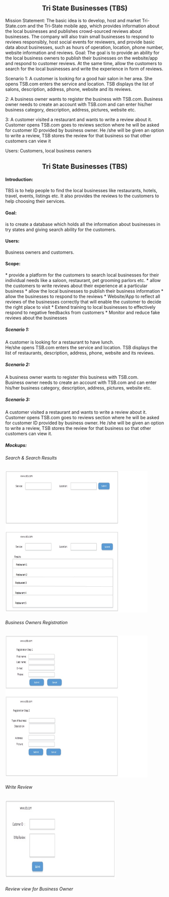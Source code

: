 

<h2 align='center' >Tri State Businesses (TBS)</h2>

Mission Statement:
The basic idea is to develop, host and market Tri-State.com and the Tri-State mobile app, which provides information about the local businesses and publishes crowd-sourced reviews about businesses. The company will also train small businesses to respond to reviews responsibly, host social events for reviewers, and provide basic data about businesses, such as hours of operation, location, phone number, website information and reviews.
Goal:
The goal is to provide an ability for the local business owners to publish their businesses on the website/app and respond to customer reviews. At the same time, allow the customers to search for the local businesses and write the experience in form of reviews.


Scenario
1: A customer is looking for a good hair salon in her area. She opens TSB.com enters the service and location. TSB displays the list of salons, description, address, phone, website and its reviews.

2: A business owner wants to register the business with TSB.com. Business owner needs to create an account with TSB.com and can enter his/her business category, description, address, pictures, website etc.

3: A customer visited a restaurant and wants to write a review about it. Customer opens TSB.com goes to reviews section where he will be asked for customer ID provided by business owner. He /she will be given an option to write a review, TSB stores the review for that business so that other customers can view it

Users: Customers, local business owners 



<html>
<body>
<h2 align='center' >Tri State Businesses (TBS)</h2>

<h4>Introduction:</h4>
<p>TBS is to help people to find the local businesses like restaurants, hotels, travel, events, listings etc.  It also provides the reviews to the customers to help choosing their services.</P>
<h4>Goal:</h4>
 is to create a database which holds all the information about businesses in try states and giving search ability for the customers.
<h4>Users:</h4>
  Business owners and customers.
  
  <h4>Scope:</h4>
  <p>* provide a platform for the customers to search local businesses for their individual needs like a saloon, restaurant, pet grooming parlors etc.
* allow the customers to write reviews about their experience at a particular business
* allow the local businesses to publish their business information
* allow the businesses to respond to the reviews
* Website/App to reflect all reviews of the businesses correctly that will enable the customer to decide the right place to visit
* Extend training to local businesses to effectively respond to negative feedbacks from customers
* Monitor and reduce fake reviews about the businesses</p>
<h5>Scenario 1:</h5> 
A customer is looking for a restaurant to have lunch.<br>
He/she opens TSB.com enters the service and location. TSB displays the list of restaurants, description, address, phone, website and its reviews.
<h5>Scenario 2:</h5>
A business owner wants to register this business with TSB.com. <br>
Business owner needs to create an account with TSB.com and can enter his/her business category, description, address, pictures, website etc.
<h5>Scenario 3:</h5>
A customer visited a restaurant and wants to write a review about it.<br>
Customer opens TSB.com goes to reviews section where he will be asked for customer ID provided by business owner.  He /she will be given an option to write a review, TSB stores the review for that business so that other customers can view it.


<h5>Mockups:</h5>

<h6>Search & Search Results</h6>
<img src="TbsSearch.jpg" alt="Smiley face" height="450" width="450">
<h6>Business Owners Registration</h6>
<img src="TbsRegistration.jpg" alt="Smiley face" height="450" width="450">
<h6>Write Review</h6>
<img src="TbsCustReview.jpg" alt="Smiley face" height="250" width="350">
<h6>Review view for Business Owner</h6>
    
